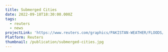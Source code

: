 ```yaml
---
title: Submerged Cities
date: 2022-09-18T18:30:00.000Z
tags:
  - reuters
  - news
projectLink: 'https://www.reuters.com/graphics/PAKISTAN-WEATHER/FLOODS/zgvomodervd/'
Platform: Reuters
thumbnail: /publication/submerged-cities.jpg
---
```


